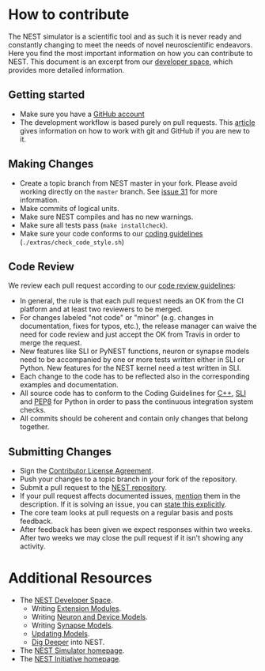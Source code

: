 # How to contribute

The NEST simulator is a scientific tool and as such it is never ready and constantly changing to meet the needs of novel neuroscientific endeavors. Here you find the most important information on how you can contribute to NEST. This document is an excerpt from our [developer space](https://nest.github.io/nest-simulator/), which provides more detailed information.

## Getting started

* Make sure you have a [GitHub account](https://github.com/signup/free)
* The development workflow is based purely on pull requests. This [article](https://nest.github.io/nest-simulator/development_workflow) gives information on how to work with git and GitHub if you are new to it.

## Making Changes

* Create a topic branch from NEST master in your fork. Please avoid working directly on the `master` branch. See [issue 31](https://github.com/nest/nest-simulator/issues/31) for more information.
* Make commits of logical units.
* Make sure NEST compiles and has no new warnings.
* Make sure all tests pass (`make installcheck`).
* Make sure your code conforms to our [coding guidelines](https://nest.github.io/nest-simulator/coding_guidelines_c++#check-static-analysis-local) (`./extras/check_code_style.sh`)


## Code Review

We review each pull request according to our [code review guidelines](https://nest.github.io/nest-simulator/code_review_guidelines):

* In general, the rule is that each pull request needs an OK from the CI platform and at least two reviewers to be merged.
* For changes labeled "not code" or "minor" (e.g. changes in documentation, fixes for typos, etc.), the release manager can waive the need for code review and just accept the OK from Travis in order to merge the request.
* New features like SLI or PyNEST functions, neuron or synapse models need to be accompanied by one or more tests written either in SLI or Python. New features for the NEST kernel need a test written in SLI.
* Each change to the code has to be reflected also in the corresponding examples and documentation.
* All source code has to conform to the Coding Guidelines for [C++](https://nest.github.io/nest-simulator/coding_guidelines_c++), [SLI](https://nest.github.io/nest-simulator/coding_guidelines_sli) and [PEP8](https://www.python.org/dev/peps/pep-0008/) for Python in order to pass the continuous integration system checks.
* All commits should be coherent and contain only changes that belong together.

## Submitting Changes

* Sign the [Contributor License Agreement](https://nest.github.io/nest-simulator/#contributor-license-agreement).
* Push your changes to a topic branch in your fork of the repository.
* Submit a pull request to the [NEST repository](https://github.com/nest/nest-simulator).
* If your pull request affects documented issues, [mention](https://github.com/blog/957-introducing-issue-mentions) them in the description. If it is solving an issue, you can [state this explicitly](https://help.github.com/articles/closing-issues-via-commit-messages/).
* The core team looks at pull requests on a regular basis and posts feedback.
* After feedback has been given we expect responses within two weeks. After two weeks we may close the pull request if it isn't showing any activity.

# Additional Resources

* The [NEST Developer Space](https://nest.github.io/nest-simulator/).
    * Writing [Extension Modules](https://nest.github.io/nest-simulator/extension_modules).
    * Writing [Neuron and Device Models](https://nest.github.io/nest-simulator/neuron_and_device_models).
    * Writing [Synapse Models](https://nest.github.io/nest-simulator/synapse_models).
    * [Updating Models](https://nest.github.io/nest-simulator/model_conversion_3g_4g).
    * [Dig Deeper](https://nest.github.io/nest-simulator/#dig-deeper) into NEST.
* The [NEST Simulator homepage](http://nest-simulator.org/).
* The [NEST Initiative homepage](http://www.nest-initiative.org/).

